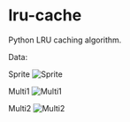 # lru-cache
Python LRU caching algorithm.

Data:

Sprite
![Sprite](https://github.com/PolskaFly/images/blob/master/Sprite.png)

Multi1
![Multi1](https://github.com/PolskaFly/images/blob/master/Mutli1.png)


Multi2
![Multi2](https://github.com/PolskaFly/images/blob/master/Multi2.png)
